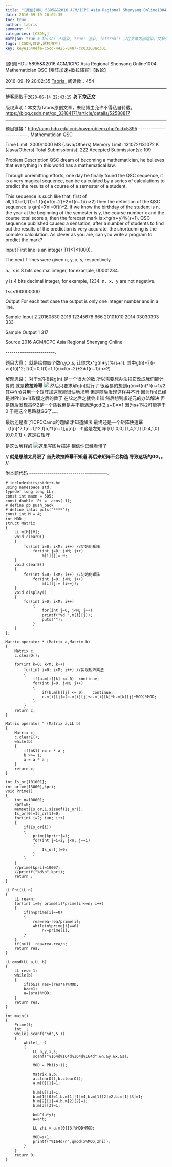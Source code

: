 ```yaml
---
title: "[原创]HDU 5895&&2016 ACM/ICPC Asia Regional Shenyang Online1004 Mathematician QSC [矩阵加速+欧拉降幂]【数论】"
date: 2016-09-19 20:02:35
toc: true
author: tabris
summary: ""
categories: [CSDN,]
mathjax: true # false: 不渲染, true: 渲染, internal: 只在文章内部渲染，文章列表中不渲染
tags: [CSDN,数论,欧拉降幂]
key: keye1340efe-c5cd-4425-8487-cc03200ac301
---
```


[原创]HDU 5895&&2016 ACM/ICPC Asia Regional Shenyang Online1004 Mathematician QSC [矩阵加速+欧拉降幂]【数论】

2016-09-19 20:02:35  [Tabris_](https://me.csdn.net/qq_33184171) 阅读数：454

---

博客爬取于`2020-06-14 22:43:15`
***以下为正文***

版权声明：本文为Tabris原创文章，未经博主允许不得私自转载。
https://blog.csdn.net/qq_33184171/article/details/52588817

<!-- more -->

---

题目链接：http://acm.hdu.edu.cn/showproblem.php?pid=5895
------------------------.
Mathematician QSC

Time Limit: 2000/1000 MS (Java/Others)    Memory Limit: 131072/131072 K (Java/Others)
Total Submission(s): 222    Accepted Submission(s): 109


Problem Description
QSC dream of becoming a mathematician, he believes that everything in this world has a mathematical law.

Through unremitting efforts, one day he finally found the QSC sequence, it is a very magical sequence, can be calculated by a series of calculations to predict the results of a course of a semester of a student.

This sequence is such like that, first of all,f(0)=0,f(1)=1,f(n)=f(n−2)+2∗f(n−1)(n≥2)Then the definition of the QSC sequence is g(n)=∑ni=0f(i)^2. If we know the birthday of the student is n, the year at the beginning of the semester is y, the course number x and the course total score s, then the forecast mark is x^g(n∗y)%(s+1).
QSC sequence published caused a sensation, after a number of students to find out the results of the prediction is very accurate, the shortcoming is the complex calculation. As clever as you are, can you write a program to predict the mark?


Input
First line is an integer T(1≤T≤1000).

The next T lines were given n, y, x, s, respectively.

n、x is 8 bits decimal integer, for example, 00001234.

y is 4 bits decimal integer, for example, 1234.
n、x、y are not negetive.

1≤s≤100000000


Output
For each test case the output is only one integer number ans in a line.


Sample Input
2
20160830 2016 12345678 666
20101010 2014 03030303 333


Sample Output
1
317


Source
2016 ACM/ICPC Asia Regional Shenyang Online

------------------------.

题目大意：
就是给你四个数n,y,x,s,
让你求x^g(n∗y)%(s+1).
其中g(n)=∑(i->n)f(i)^2;
f(0)=0,f(1)=1,f(n)=f(n−2)+2∗f(n−1)(n≥2)

解题思路：
对于x的指数g(n) 是一个很大的数 所以需要想办法把它改成我们能计算的  就是**欧拉降幂**
![](http://img.blog.csdn.net/20160507152606333?watermark/2/text/aHR0cDovL2Jsb2cuY3Nkbi5uZXQv/font/5a6L5L2T/fontsize/400/fill/I0JBQkFCMA==/dissolve/70/gravity/Center)
然后只要求解g(n)就行了
很容易的想到g(n)=f(n)*f(n+1)/2  其中f(n)只用一个矩阵加速就能很快地求解
但是随后发现这样并不行  因为f(n)已经是对Phi(s+1)取模之后的数了 在/2之后之就会出错 然后想到求逆元的办法解决  但是随后发现虽然2是一个质数但是并不能满足gcd(2,s+1)==1 因为s+1%2可能等于0  于是这个思路就GG了。。。

最后还是看了ICPCCamp的题解 才知道解法
最终还是一个矩阵快速幂
（f[n]^2,f[n+1]^2,f[n]*f[n+1],g[n]）
↑这是左矩阵
[0,1,0,0]
[1,4,2,1]
[0,4,1,0]
[0,0,0,1] ←这是右矩阵

是这么解释的
![这里写图片描述](http://img.blog.csdn.net/20160919195907527)
相信你已经看懂了


/**************************/
就是思维太局限了  首先欧拉降幂不知道
再后来矩阵不会构造 导致这场的GG。。
/**************************/


附本题代码
--------------------------------------.
```
# include<bits/stdc++.h>
using namespace std;
typedef long long LL;
const int maxn = 505;
const double  Pi =  acos(-1);
# define pb push_back
# define lalal puts("****");
const int M = 4;
int MOD ;
struct Matrix
{
    LL m[M][M];
    void clearO()
    {
        for(int i=0; i<M; i++) //初始化矩阵
            for(int j=0; j<M; j++)
                m[i][j]= 0;
    }
    void clearE()
    {
        for(int i=0; i<M; i++) //初始化矩阵
            for(int j=0; j<M; j++)
                m[i][j]= (i==j);
    }
    void display()
    {
        for(int i=0; i<M; i++)
            {
                for(int j=0; j<M; j++)
                printf("%d ",m[i][j]);
                puts("");
            }
    }
};

Matrix operator * (Matrix a,Matrix b)
{
    Matrix c;
    c.clearO();

    for(int k=0; k<M; k++)
        for(int i=0; i<M; i++) //实现矩阵乘法
        {
            if(a.m[i][k] <= 0)  continue;
            for(int j=0; j<M; j++)
            {
                if(b.m[k][j] <= 0)    continue;
                c.m[i][j]=(c.m[i][j]+a.m[i][k]*b.m[k][j]+MOD)%MOD;
            }
        }
    return c;
}

Matrix operator ^ (Matrix a,LL b)
{
    Matrix c;
    c.clearE();
    while(b)
    {
        if(b&1) c= c * a ;
        b >>= 1;
        a = a * a ;
    }
    return c;
}

int Is_or[101001];
int prime[13000],kpri;
void Prime()
{
    int n=100001;
    kpri=0;
    memset(Is_or,1,sizeof(Is_or));
    Is_or[0]=Is_or[1]=0;
    for(int i=2; i<n; i++)
    {
        if(Is_or[i])
        {
            prime[kpri++]=i;
            for(int j=i+i; j<n; j+=i)
            {
                Is_or[j]=0;
            }
        }
    }
    //prime[kpri]=10007;
    //printf("%d\n",kpri);
    return ;
}

LL Phi(LL n)
{
    LL rea=n;
    for(int i=0; prime[i]*prime[i]<=n; i++)
    {
        if(n%prime[i]==0)
        {
            rea=rea-rea/prime[i];
            while(n%prime[i]==0)
                n/=prime[i];
        }
    }
    if(n>1)  rea=rea-rea/n;
    return rea;
}

LL qmod(LL a,LL b)
{
    LL res= 1;
    while(b)
    {
        if(b&1) res=(res*a)%MOD;
        b>>=1;
        a=(a*a)%MOD;
    }
    return res;
}

int main()
{
    Prime();
    int _;
    while(~scanf("%d",&_))
    {
        while(_--)
        {
            LL n,y,x,s;
            scanf("%I64d%I64d%I64d%I64d",&n,&y,&x,&s);

            MOD = Phi(s+1);

            Matrix a,b;
            a.clearO(),b.clearO();
            a.m[0][1]=1;

            b.m[0][1]=1;
            b.m[1][0]=1,b.m[1][1]=4,b.m[1][2]=2,b.m[1][3]=1;
            b.m[2][1]=4,b.m[2][2]=1;
            b.m[3][3]=1;

            b=b^(n*y);
            a=a*b;

            LL zhi = a.m[0][3]%MOD+MOD;

            MOD=s+1;
            printf("%I64d\n",qmod(x%MOD,zhi));
        }
    }
    return 0;
}


```
